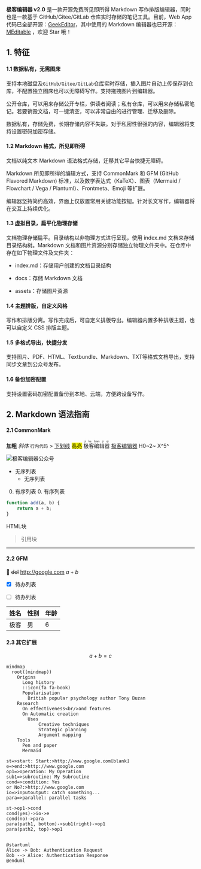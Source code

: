 **极客编辑器 v2.0** 是一款开源免费所见即所得 Markdown 写作排版编辑器，同时也是一款基于 GitHub/Gitee/GitLab 仓库实时存储的笔记工具。目前，Web App 代码已全部开源：[GeekEditor](https://github.com/geekeditor/geekeditor)，其中使用的 Markdown 编辑器也已开源：[MEditable](https://github.com/geekeditor/meditable) ，欢迎 Star 哦！

## 1. 特征

#### 1.1 数据私有，无需图床

支持本地磁盘及`GitHub/Gitee/GitLab`仓库实时存储，插入图片自动上传保存到仓库，不配置独立图床也可以无障碍写作。支持拖拽图片到编辑器。

公开仓库，可以用来存储公开专栏，供读者阅读；私有仓库，可以用来存储私密笔记。若要销毁文档，可一键清空，可以非常自由的进行管理、迁移及删除。

数据私有，存储免费，长期存储内容不失联。对于私密性很强的内容，编辑器将支持设置密码加密存储。


#### 1.2 Markdown 格式，所见即所得

文档以纯文本 Markdown 语法格式存储，迁移其它平台快捷无障碍。

Markdown 所见即所得的编辑方式，支持 CommonMark 和 GFM (GitHub Flavored Markdown) 标准，以及数学表达式（KaTeX）、图表（Mermaid / Flowchart / Vega / Plantuml）、Frontmeta、Emoji 等扩展。

编辑器坚持简约高效，界面上仅放置常用关键功能按钮。针对长文写作，编辑器将在交互上持续优化。

#### 1.3 虚拟目录，扁平化物理存储

文档物理存储扁平。目录结构以非物理方式进行呈现，使用 index.md 文档来存储目录结构树。Markdown 文档和图片资源分别存储独立物理文件夹中。在仓库中存在如下物理文件及文件夹：

- index.md：存储用户创建的文档目录结构

- docs：存储 Markdown 文档

- assets：存储图片资源


#### 1.4 主题排版，自定义风格

写作和排版分离。写作完成后，可自定义排版导出。编辑器内置多种排版主题，也可以自定义 CSS 排版主题。

#### 1.5 多格式导出，快捷分发

支持图片、PDF、HTML、Textbundle、Markdown、TXT等格式文档导出，支持同步文章到公众号发布。

#### 1.6 备份加密配置

支持设置密码加密配置备份到本地、云端，方便跨设备写作。

## 2. Markdown 语法指南

#### 2.1 CommonMark

**加粗** *斜体* `行内代码` &gt; <u>下划线</u> <mark>高亮</mark> <ruby>极客编辑器<rt>ji ke bian ji qi</rt></ruby> [极客编辑器](https://www.geekeditor.com) H0~2~ X^5^

![极客编辑器公众号](https://www.geekeditor.com/static/img/qrcode_for_geekeditor.jpg)


- 无序列表
    - 无序列表


0. 有序列表
    0. 有序列表


```javascript
function add(a, b) {
    return a + b;
}
```


<div>HTML块</div>


> 引用块


---

#### 2.2 GFM

:man:  ~~del~~ http://google.com $a + b$



- [x] 待办列表

- [ ] 待办列表


| 姓名 | 性别 | 年龄 |
| ---- | --- | --- |
| 极客 | 男 | 6 |


#### 2.3 其它扩展

$$
a + b = c
$$


```mermaid
mindmap
  root((mindmap))
    Origins
      Long history
      ::icon(fa fa-book)
      Popularisation
        British popular psychology author Tony Buzan
    Research
      On effectiveness<br/>and features
      On Automatic creation
        Uses
            Creative techniques
            Strategic planning
            Argument mapping
    Tools
      Pen and paper
      Mermaid
```


```flowchart
st=>start: Start:>http://www.google.com[blank]
e=>end:>http://www.google.com
op1=>operation: My Operation
sub1=>subroutine: My Subroutine
cond=>condition: Yes
or No?:>http://www.google.com
io=>inputoutput: catch something...
para=>parallel: parallel tasks

st->op1->cond
cond(yes)->io->e
cond(no)->para
para(path1, bottom)->sub1(right)->op1
para(path2, top)->op1
```

```vega-lite
```

```plantuml
@startuml
Alice -> Bob: Authentication Request
Bob --> Alice: Authentication Response
@enduml
```
